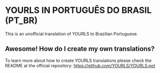 # YOURLS IN PORTUGUÊS DO BRASIL (PT_BR)

This is an unofficial translation of YOURLS to Brazilian Portuguese.

## Awesome! How do I create my own translations?

To learn more about how to create YOURLS translations please check the README at the official repository: https://github.com/YOURLS/YOURLS.pot
